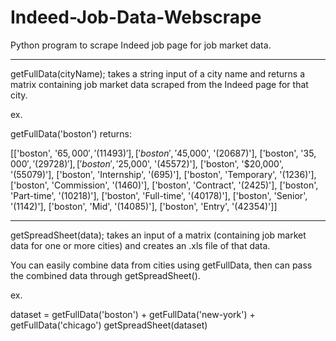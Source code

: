 # Indeed-Job-Data-Webscrape
Python program to scrape Indeed job page for job market data.
_____
getFullData(cityName); takes a string input of a city name and returns a matrix containing job market
data scraped from the Indeed page for that city.

ex.

getFullData('boston') returns:

[['boston', '$65,000', '(11493)'],
 ['boston', '$45,000', '(20687)'],
 ['boston', '$35,000', '(29728)'],
 ['boston', '$25,000', '(45572)'],
 ['boston', '$20,000', '(55079)'],
 ['boston', 'Internship', '(695)'],
 ['boston', 'Temporary', '(1236)'],
 ['boston', 'Commission', '(1460)'],
 ['boston', 'Contract', '(2425)'],
 ['boston', 'Part-time', '(10218)'],
 ['boston', 'Full-time', '(40178)'],
 ['boston', 'Senior', '(1142)'],
 ['boston', 'Mid', '(14085)'],
 ['boston', 'Entry', '(42354)']]
 
 _____
 getSpreadSheet(data); takes an input of a matrix (containing job market data for one or more cities) and creates an .xls 
 file of that data.
 
 You can easily combine data from cities using getFullData, then can pass the combined data through getSpreadSheet().
 
 ex.
 
 dataset = getFullData('boston') + getFullData('new-york') + getFullData('chicago')
 getSpreadSheet(dataset)
 
 

